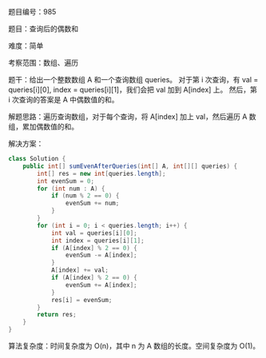 题目编号：985

题目：查询后的偶数和

难度：简单

考察范围：数组、遍历

题干：给出一个整数数组 A 和一个查询数组 queries。
对于第 i 次查询，有 val = queries[i][0], index = queries[i][1]，我们会把 val 加到 A[index] 上。
然后，第 i 次查询的答案是 A 中偶数值的和。

解题思路：遍历查询数组，对于每个查询，将 A[index] 加上 val，然后遍历 A 数组，累加偶数值的和。

解决方案：

```java
class Solution {
    public int[] sumEvenAfterQueries(int[] A, int[][] queries) {
        int[] res = new int[queries.length];
        int evenSum = 0;
        for (int num : A) {
            if (num % 2 == 0) {
                evenSum += num;
            }
        }
        for (int i = 0; i < queries.length; i++) {
            int val = queries[i][0];
            int index = queries[i][1];
            if (A[index] % 2 == 0) {
                evenSum -= A[index];
            }
            A[index] += val;
            if (A[index] % 2 == 0) {
                evenSum += A[index];
            }
            res[i] = evenSum;
        }
        return res;
    }
}
```

算法复杂度：时间复杂度为 O(n)，其中 n 为 A 数组的长度。空间复杂度为 O(1)。